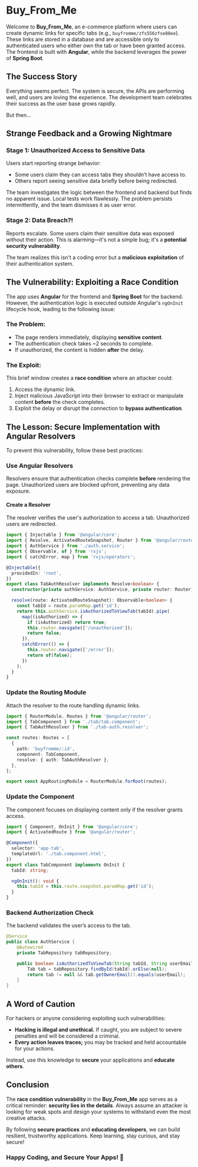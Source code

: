 # Buy_From_Me

Welcome to **Buy_From_Me**, an e-commerce platform where users can create dynamic links for specific tabs (e.g., `buyfromme/zfs556zfse88ee`). These links are stored in a database and are accessible only to authenticated users who either own the tab or have been granted access. The frontend is built with **Angular**, while the backend leverages the power of **Spring Boot**.

## The Success Story
Everything seems perfect. The system is secure, the APIs are performing well, and users are loving the experience. The development team celebrates their success as the user base grows rapidly.

But then...

## Strange Feedback and a Growing Nightmare
### Stage 1: Unauthorized Access to Sensitive Data
Users start reporting strange behavior:

- Some users claim they can access tabs they shouldn’t have access to.
- Others report seeing sensitive data briefly before being redirected.

The team investigates the logic between the frontend and backend but finds no apparent issue. Local tests work flawlessly. The problem persists intermittently, and the team dismisses it as user error.

### Stage 2: Data Breach?!
Reports escalate. Some users claim their sensitive data was exposed without their action. This is alarming—it's not a simple bug; it's a **potential security vulnerability**.

The team realizes this isn't a coding error but a **malicious exploitation** of their authentication system.

## The Vulnerability: Exploiting a Race Condition
The app uses **Angular** for the frontend and **Spring Boot** for the backend. However, the authentication logic is executed outside Angular's `ngOnInit` lifecycle hook, leading to the following issue:

### The Problem:
- The page renders immediately, displaying **sensitive content**.
- The authentication check takes ~2 seconds to complete.
- If unauthorized, the content is hidden **after** the delay.

### The Exploit:
This brief window creates a **race condition** where an attacker could:

1. Access the dynamic link.
2. Inject malicious JavaScript into their browser to extract or manipulate content **before** the check completes.
3. Exploit the delay or disrupt the connection to **bypass authentication**.

## The Lesson: Secure Implementation with Angular Resolvers
To prevent this vulnerability, follow these best practices:

### Use Angular Resolvers
Resolvers ensure that authentication checks complete **before** rendering the page. Unauthorized users are blocked upfront, preventing any data exposure.

#### Create a Resolver
The resolver verifies the user's authorization to access a tab. Unauthorized users are redirected.

```typescript
import { Injectable } from '@angular/core';
import { Resolve, ActivatedRouteSnapshot, Router } from '@angular/router';
import { AuthService } from './auth.service';
import { Observable, of } from 'rxjs';
import { catchError, map } from 'rxjs/operators';

@Injectable({
  providedIn: 'root',
})
export class TabAuthResolver implements Resolve<boolean> {
  constructor(private authService: AuthService, private router: Router) {}

  resolve(route: ActivatedRouteSnapshot): Observable<boolean> {
    const tabId = route.paramMap.get('id');
    return this.authService.isAuthorizedToViewTab(tabId).pipe(
      map((isAuthorized) => {
        if (isAuthorized) return true;
        this.router.navigate(['/unauthorized']);
        return false;
      }),
      catchError(() => {
        this.router.navigate(['/error']);
        return of(false);
      })
    );
  }
}
```

### Update the Routing Module
Attach the resolver to the route handling dynamic links.

```typescript
import { RouterModule, Routes } from '@angular/router';
import { TabComponent } from './tab/tab.component';
import { TabAuthResolver } from './tab-auth.resolver';

const routes: Routes = [
  {
    path: 'buyfromme/:id',
    component: TabComponent,
    resolve: { auth: TabAuthResolver },
  },
];

export const AppRoutingModule = RouterModule.forRoot(routes);
```

### Update the Component
The component focuses on displaying content only if the resolver grants access.

```typescript
import { Component, OnInit } from '@angular/core';
import { ActivatedRoute } from '@angular/router';

@Component({
  selector: 'app-tab',
  templateUrl: './tab.component.html',
})
export class TabComponent implements OnInit {
  tabId: string;

  ngOnInit(): void {
    this.tabId = this.route.snapshot.paramMap.get('id');
  }
}
```

### Backend Authorization Check
The backend validates the user’s access to the tab.

```java
@Service
public class AuthService {
    @Autowired
    private TabRepository tabRepository;

    public boolean isAuthorizedToViewTab(String tabId, String userEmail) {
        Tab tab = tabRepository.findById(tabId).orElse(null);
        return tab != null && tab.getOwnerEmail().equals(userEmail);
    }
}
```

## A Word of Caution
For hackers or anyone considering exploiting such vulnerabilities:

- **Hacking is illegal and unethical.** If caught, you are subject to severe penalties and will be considered a criminal.
- **Every action leaves traces;** you may be tracked and held accountable for your actions.

Instead, use this knowledge to **secure** your applications and **educate others**.

## Conclusion
The **race condition vulnerability** in the **Buy_From_Me** app serves as a critical reminder: **security lies in the details**. Always assume an attacker is looking for weak spots and design your systems to withstand even the most creative attacks.

By following **secure practices** and **educating developers**, we can build resilient, trustworthy applications. Keep learning, stay curious, and stay secure!

### Happy Coding, and Secure Your Apps! 🚀


